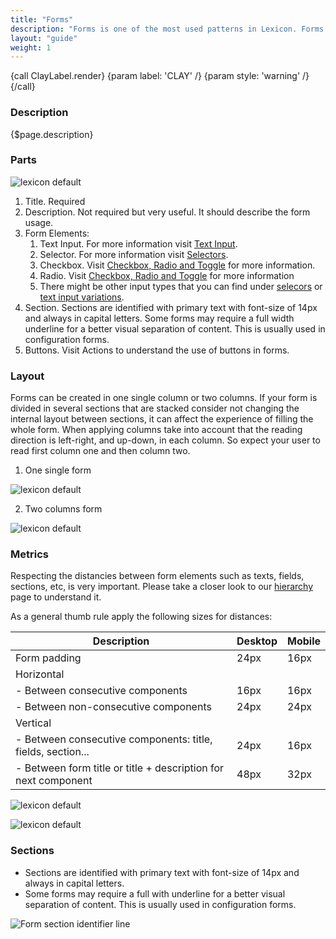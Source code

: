 ```yaml
---
title: "Forms"
description: "Forms is one of the most used patterns in Lexicon. Forms capture information from the user and transmits it to the system either to store, to produce an action or both at same time. Forms in Lexicon are defined to be full width."
layout: "guide"
weight: 1
---
```

{call ClayLabel.render}
	{param label: 'CLAY' /}
    {param style: 'warning' /}
{/call}

### Description

{$page.description}

### Parts

![lexicon default](../../../images/lexiconDefault.png)

1. Title. Required
2. Description. Not required but very useful. It should describe the form usage.
3. Form Elements:
	1. Text Input. For more information visit [Text Input](./text_input.html). 
	2. Selector. For more information visit [Selectors](./selector.html). 
	3. Checkbox. Visit [Checkbox, Radio and Toggle](./radio_check_toggle.html) for more information. 	
	4. Radio. Visit [Checkbox, Radio and Toggle](./radio_check_toggle.html) for more information
	5. There might be other input types that you can find under [selecors](./selector.hmtl) or [text input variations](./text_input_variations.html).
4. Section.  Sections are identified with primary text with font-size of 14px and always in capital letters. Some forms may require a full width underline for a better visual separation of content. This is usually used in configuration forms.
5. Buttons. Visit Actions to understand the use of buttons in forms.


### Layout 
Forms can be created in one single column or two columns. If your form is divided in several sections that are stacked consider not changing the internal layout between sections, it can affect the experience of filling the whole form.
When applying columns take into account that the reading direction is left-right,  and up-down, in each column. So expect your user to read first column one and then column two.

1. One single form

![lexicon default](../../../images/lexiconDefault.png)

2. Two columns form

![lexicon default](../../../images/lexiconDefault.png)



### Metrics

Respecting the distancies between form elements such as texts, fields, sections, etc, is very important. Please take a closer look to our [hierarchy](./formsHierarchy.html) page to understand it.

As a general thumb rule apply the following sizes for distances:

| Description | Desktop | Mobile |
| --- | --- | --- | 
| Form padding | 24px | 16px |
| Horizontal |  |  |
| - Between consecutive components | 16px | 16px |
| - Between non-consecutive components | 24px | 24px |
| Vertical |  |  |
| - Between consecutive components: title, fields, section... | 24px | 16px |
| - Between form title or title + description for next component | 48px | 32px |

![lexicon default](../../../images/lexiconDefault.png)

![lexicon default](../../../images/lexiconDefault.png)


### Sections

* Sections are identified with primary text with font-size of 14px and always in capital letters.
* Some forms may require a full with underline for a better visual separation of content. This is usually used in configuration forms.

![Form section identifier line](../../../images/DividerTitle+Line.png)





